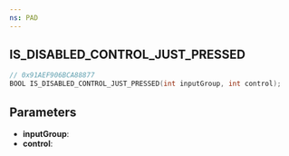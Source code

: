 ```yaml
---
ns: PAD
---
```

## IS_DISABLED_CONTROL_JUST_PRESSED

```c
// 0x91AEF906BCA88877
BOOL IS_DISABLED_CONTROL_JUST_PRESSED(int inputGroup, int control);
```

## Parameters
* **inputGroup**:
* **control**:
